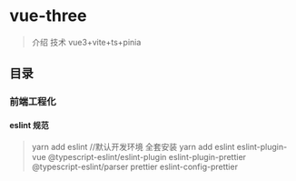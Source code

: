 # vue-three

> 介绍
> 技术 vue3+vite+ts+pinia

## 目录

### 前端工程化

#### eslint 规范

> yarn add eslint //默认开发环境
> 全套安装
> yarn add eslint eslint-plugin-vue @typescript-eslint/eslint-plugin eslint-plugin-prettier @typescript-eslint/parser prettier eslint-config-prettier
